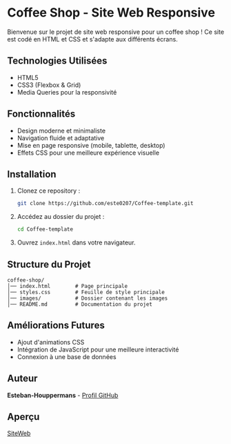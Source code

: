 # Coffee Shop - Site Web Responsive

Bienvenue sur le projet de site web responsive pour un coffee shop ! Ce site est codé en HTML et CSS et s'adapte aux différents écrans.

## Technologies Utilisées
- HTML5
- CSS3 (Flexbox & Grid)
- Media Queries pour la responsivité

## Fonctionnalités
- Design moderne et minimaliste
- Navigation fluide et adaptative
- Mise en page responsive (mobile, tablette, desktop)
- Effets CSS pour une meilleure expérience visuelle

## Installation
1. Clonez ce repository :
   ```bash
   git clone https://github.com/este0207/Coffee-template.git
   ```
2. Accédez au dossier du projet :
   ```bash
   cd Coffee-template
   ```
3. Ouvrez `index.html` dans votre navigateur.

## Structure du Projet
```
coffee-shop/
│── index.html        # Page principale
│── styles.css        # Feuille de style principale
│── images/           # Dossier contenant les images
│── README.md         # Documentation du projet
```

## Améliorations Futures
- Ajout d'animations CSS
- Intégration de JavaScript pour une meilleure interactivité
- Connexion à une base de données

## Auteur
**Esteban-Houppermans** - [Profil GitHub](https://github.com/este0207)

## Aperçu
[SiteWeb](https://esteban-houppermans.students-laplateforme.io/)
